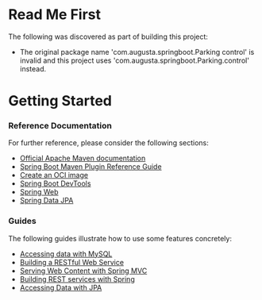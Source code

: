 # Read Me First
The following was discovered as part of building this project:

* The original package name 'com.augusta.springboot.Parking control' is invalid and this project uses 'com.augusta.springboot.Parking.control' instead.

# Getting Started

### Reference Documentation
For further reference, please consider the following sections:

* [Official Apache Maven documentation](https://maven.apache.org/guides/index.html)
* [Spring Boot Maven Plugin Reference Guide](https://docs.spring.io/spring-boot/docs/3.3.0-M3/maven-plugin/reference/html/)
* [Create an OCI image](https://docs.spring.io/spring-boot/docs/3.3.0-M3/maven-plugin/reference/html/#build-image)
* [Spring Boot DevTools](https://docs.spring.io/spring-boot/docs/3.3.0-M3/reference/htmlsingle/index.html#using.devtools)
* [Spring Web](https://docs.spring.io/spring-boot/docs/3.3.0-M3/reference/htmlsingle/index.html#web)
* [Spring Data JPA](https://docs.spring.io/spring-boot/docs/3.3.0-M3/reference/htmlsingle/index.html#data.sql.jpa-and-spring-data)

### Guides
The following guides illustrate how to use some features concretely:

* [Accessing data with MySQL](https://spring.io/guides/gs/accessing-data-mysql/)
* [Building a RESTful Web Service](https://spring.io/guides/gs/rest-service/)
* [Serving Web Content with Spring MVC](https://spring.io/guides/gs/serving-web-content/)
* [Building REST services with Spring](https://spring.io/guides/tutorials/rest/)
* [Accessing Data with JPA](https://spring.io/guides/gs/accessing-data-jpa/)

